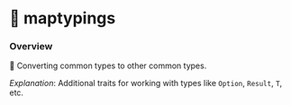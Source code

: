 # 🧱 maptypings

### Overview
🔄 Converting common types to other common types.  

_Explanation_: Additional traits for working with types like `Option`, `Result`, `T`, etc.


